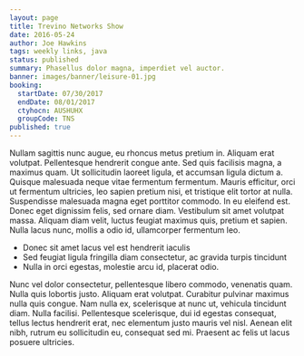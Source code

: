 ```yaml
---
layout: page
title: Trevino Networks Show
date: 2016-05-24
author: Joe Hawkins
tags: weekly links, java
status: published
summary: Phasellus dolor magna, imperdiet vel auctor.
banner: images/banner/leisure-01.jpg
booking:
  startDate: 07/30/2017
  endDate: 08/01/2017
  ctyhocn: AUSHUHX
  groupCode: TNS
published: true
---
```

Nullam sagittis nunc augue, eu rhoncus metus pretium in. Aliquam erat volutpat. Pellentesque hendrerit congue ante. Sed quis facilisis magna, a maximus quam. Ut sollicitudin laoreet ligula, et accumsan ligula dictum a. Quisque malesuada neque vitae fermentum fermentum. Mauris efficitur, orci ut fermentum ultricies, leo sapien pretium nisi, et tristique elit tortor at nulla. Suspendisse malesuada magna eget porttitor commodo. In eu eleifend est. Donec eget dignissim felis, sed ornare diam. Vestibulum sit amet volutpat massa. Aliquam diam velit, luctus feugiat maximus quis, pretium et sapien. Nulla lacus nunc, mollis a odio id, ullamcorper fermentum leo.

* Donec sit amet lacus vel est hendrerit iaculis
* Sed feugiat ligula fringilla diam consectetur, ac gravida turpis tincidunt
* Nulla in orci egestas, molestie arcu id, placerat odio.

Nunc vel dolor consectetur, pellentesque libero commodo, venenatis quam. Nulla quis lobortis justo. Aliquam erat volutpat. Curabitur pulvinar maximus nulla quis congue. Nam nulla ex, scelerisque at nunc ut, vehicula tincidunt diam. Nulla facilisi. Pellentesque scelerisque, dui id egestas consequat, tellus lectus hendrerit erat, nec elementum justo mauris vel nisl. Aenean elit nibh, rutrum eu sollicitudin eu, consequat sed mi. Praesent ac felis ut lacus posuere ultricies.
